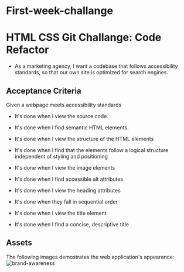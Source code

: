 # First-week-challange

# HTML CSS Git Challange: Code Refactor 

* As a marketing agency, I want a codebase that follows accessibility standards, so that our own site is optimized for search engines. 

## Acceptance Criteria 
Given a webpage meets accessibility standards

* It's done when I view the source code.

* It's done when I find semantic HTML elements.

* It's done when I view the structure of the HTML elements

* It's done when I find that the elements follow a logical structure independent of styling and positioning

* It's done when I view the image elements

* It's done when I find accessible alt attributes 

* It's done when I view the heading attributes

* It's done when they fall in sequential order

* It's done when I view the title element

* It's done when I find a concise, descriptive title

## Assets

The following images demostrates the web application's appearance:
![brand-awareness](https://user-images.githubusercontent.com/108309770/219256828-8e03f983-7406-4b24-a209-8d3026e08d6b.png)


